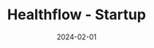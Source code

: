 ---
layout: inner
position: left
title: 'Healthflow - Startup'
date: 2024-02-01
categories: development healthcare AI
tags: Artificial Intelligence Machine Learning Python
featured_image: '/img/projects/healthflow-1130x864-2x.png'
project_link: '#'
button_text: 'Learn More about Healthflow'
button_icon: 'hospital'
lead_text: 'An AI-powered Hospital Information System enhancing hospital management with real-time data analysis, intelligent scheduling, and compliance with HIPAA.'
---